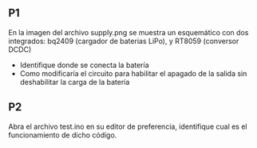 ## P1
En la imagen del archivo supply.png se muestra un esquemático con dos integrados: bq2409 (cargador de baterias LiPo), y RT8059 (conversor DCDC)
- Identifique donde se conecta la batería
- Como modificaría el circuito para habilitar el apagado de la salida sin deshabilitar la carga de la batería



## P2 
Abra el archivo test.ino en su editor de preferencia, identifique cual es el funcionamiento de dicho código.
